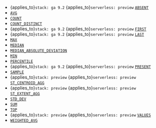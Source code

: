 * {applies_to}`stack: ga 9.2` {applies_to}`serverless: preview` [`ABSENT`](../../functions-operators/aggregation-functions.md#esql-absent)
* [`AVG`](../../functions-operators/aggregation-functions.md#esql-avg)
* [`COUNT`](../../functions-operators/aggregation-functions.md#esql-count)
* [`COUNT_DISTINCT`](../../functions-operators/aggregation-functions.md#esql-count_distinct)
* {applies_to}`stack: ga 9.2` {applies_to}`serverless: preview` [`FIRST`](../../functions-operators/aggregation-functions.md#esql-first)
* {applies_to}`stack: ga 9.2` {applies_to}`serverless: preview` [`LAST`](../../functions-operators/aggregation-functions.md#esql-last)
* [`MAX`](../../functions-operators/aggregation-functions.md#esql-max)
* [`MEDIAN`](../../functions-operators/aggregation-functions.md#esql-median)
* [`MEDIAN_ABSOLUTE_DEVIATION`](../../functions-operators/aggregation-functions.md#esql-median_absolute_deviation)
* [`MIN`](../../functions-operators/aggregation-functions.md#esql-min)
* [`PERCENTILE`](../../functions-operators/aggregation-functions.md#esql-percentile)
* {applies_to}`stack: ga 9.2` {applies_to}`serverless: preview` [`PRESENT`](../../functions-operators/aggregation-functions.md#esql-present)
* [`SAMPLE`](../../functions-operators/aggregation-functions.md#esql-sample)
* {applies_to}`stack: preview` {applies_to}`serverless: preview` [`ST_CENTROID_AGG`](../../functions-operators/aggregation-functions.md#esql-st_centroid_agg)
* {applies_to}`stack: preview` {applies_to}`serverless: preview` [`ST_EXTENT_AGG`](../../functions-operators/aggregation-functions.md#esql-st_extent_agg)
* [`STD_DEV`](../../functions-operators/aggregation-functions.md#esql-std_dev)
* [`SUM`](../../functions-operators/aggregation-functions.md#esql-sum)
* [`TOP`](../../functions-operators/aggregation-functions.md#esql-top)
* {applies_to}`stack: preview` {applies_to}`serverless: preview` [`VALUES`](../../functions-operators/aggregation-functions.md#esql-values)
* [`WEIGHTED_AVG`](../../functions-operators/aggregation-functions.md#esql-weighted_avg)
